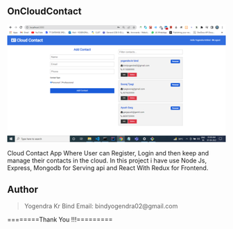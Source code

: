 

## OnCloudContact

![image](https://github.com/yogendrabind/OnCloudContact/blob/master/OnCloudImage.png)

Cloud Contact App Where User can Register, Login and then keep and manage their contacts in the cloud. In this project i have use Node Js, Express, Mongodb for Serving api and React With Redux for Frontend.



## Author
<blockquote>
Yogendra Kr Bind
Email: bindyogendra02@gmail.com
</blockquote>
========Thank You !!!=========
